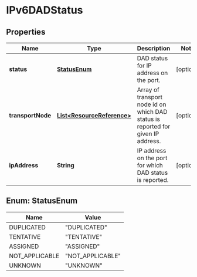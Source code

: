 # IPv6DADStatus

## Properties
Name | Type | Description | Notes
------------ | ------------- | ------------- | -------------
**status** | [**StatusEnum**](#StatusEnum) | DAD status for IP address on the port.  |  [optional]
**transportNode** | [**List&lt;ResourceReference&gt;**](ResourceReference.md) | Array of transport node id on which DAD status is reported for given IP address.  |  [optional]
**ipAddress** | **String** | IP address on the port for which DAD status is reported.  |  [optional]

<a name="StatusEnum"></a>
## Enum: StatusEnum
Name | Value
---- | -----
DUPLICATED | &quot;DUPLICATED&quot;
TENTATIVE | &quot;TENTATIVE&quot;
ASSIGNED | &quot;ASSIGNED&quot;
NOT_APPLICABLE | &quot;NOT_APPLICABLE&quot;
UNKNOWN | &quot;UNKNOWN&quot;
